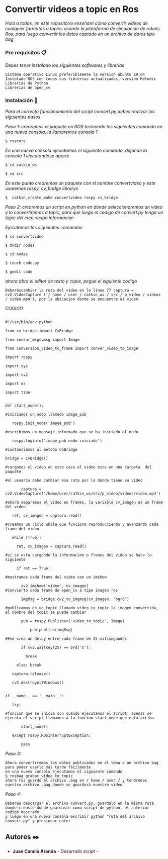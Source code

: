 # Convertir videos a topic en Ros
_Hola a todos, en este repositorio enseñaré cómo convertir videos de cualquier formatos a topics usando la plataforma de simulacion de robots Ros,  para luego convertir los datos captado en un archivo de datos tipo bag_

### Pre requisitos  📋

_Debes tener instalado los siguientes softwares y librerias_

```
Sistema operativo Linux preferiblemete la version ubuntu 19.04
Instalado ROS con todas sus librerias actualizadas, version Melodic
Librerias de Python
Librerias de open_cv

```


### Instalación 🔧


_Para el correcto funcionamiento del script convert.py debes realizar los siguientes pasos_

_Paso 1: crearemos el paquete en ROS tecleando los siguientes comando en una nueva consola, la llamaremos consola 1_

```
$ roscore

```

_En una nueva consola ejecutamos el siguiente comando, dejando la consola 1 ejecutandose aparte_

```
$ cd catkin_ws

$ cd src
```
_En este punto crearemos un paquete con el nombre convertvideo y este usaremos rospy, cv_bridge librarys_

```
$  catkin_create_make convertvideo rospy cv_bridge

```

_Paso 2: crearemos un script en python en donde seleccionaremos un video y lo convertiremos a topic, para que luego el codigo de convert.py tenga un topic del cual reciba informacion_

_Ejecutamos los siguientes comandos_

 ```
 $ cd convertvideo
 
 $ mkdir nodes
 
 $ cd nodes
 
 $ touch code.py
 
 $ gedit code
 
 ```
 _ahora abra el editor de texto y copie, pegue el siguiente código_
 
 ```
Deberáscambiar la ruta del video en la línea 77 captura = cv2.VideoCapture ('/ home / user / catkin_ws / src / p_video / videos / video.mp4'), por la ubicacion donde se encuentre el video
 ```
_CODIGO_
 ```
 
#!/usr/bin/env python

from cv_bridge import CvBridge

from sensor_msgs.msg import Image

from Conversion_video_to_frame import conver_video_to_image

import rospy

import sys

import cv2

import os

import time


def start_node():

#iniciamos un nodo llamado image_pub

	rospy.init_node('image_pub')
  
#escribimos un mensaje informado que se ha iniciado el nodo

	rospy.loginfo('image_pub nodo iniciado')
  
#instanciamos al metodo CbBridge

bridge = CvBridge() 

#cargamos el video en este caso el video esta en una carpeta  del paquete

#el usuario debe cambiar esa ruta por la donde tiene su video

        captura = cv2.VideoCapture('/home/user/catkin_ws/src/p_video/videos/video.mp4')
        
#ahora separamos el video en frames, la variable cv_imagen es un frame del video

	ret, cv_imagen = captura.read()
  
#creamos un ciclo while que funciona reproducciendo y avanzando cada frame del video

	while (True):
  
	  ret, cv_imagen = captura.read()
    
#si se esta cargando la informacion o frames del video se hace lo siguiente

	  if ret == True:
    
#mostramos cada frame del video con un imshow

	    cv2.imshow('video', cv_imagen)
#convierto cada frame de open_cv a tipo imagen ros

	    imgMsg = bridge.cv2_to_imgmsg(cv_imagen, "bgr8")
      
#publicamos en un topic llamado video_to_topic la imagen convertida, el nombre del topic se puede cambiar

	    pub = rospy.Publisher('video_to_topic', Image)
      
            pub.publish(imgMsg)
            
##se crea un delay entre cada frame de 25 milisegundos

	    if cv2.waitKey(25) == ord('s'):
      
	      break
        
	  else: break
    
	captura.release()
  
	cv2.destroyAllWindows()
  
           
if __name__ == '__main__':

    try:
    
#funcion que se inicia con cuando ejecutamos el script, apenas se ejecuta el script llamamos a la funcion start_node que esta arriba

        start_node()
        
    except rospy.ROSInterruptException:
    
        pass
 ```
_Paso 3:_
```
Ahora convertiremos los datos publicados en el tema a un archivo bag para poder usarlo más tarde fácilmente
en una nueva consola ejecutamos el siguiente comando
$ rosbag grabar video_to_topic
ahora ros guardó el archivo .bag en / home / user / y tendremos nuestro archivo .bag donde se guardará nuestro video
```
_Paso 4:_
```
Deberas descargar el archivo convert.py, guardalo en la misma ruta donde creaste donde guardaste como script de python, el anterior codigo mostrado
y luego en una nueva consola escribir python "ruta del archivo convert.py" y presionar enter
```
## Autores ✒️
* **Juan Camilo Aranda** - *Desarrollo script* - 

